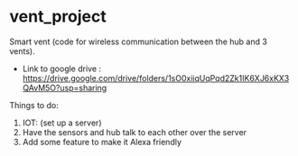 # vent_project
Smart vent (code for wireless communication between the hub and 3 vents).
- Link to google drive : https://drive.google.com/drive/folders/1sO0xiiqUqPqd2Zk1IK6XJ6xKX3QAvM5O?usp=sharing

Things to do:
1. IOT: (set up a server)
2. Have the sensors and hub talk to each other over the server 
3. Add some feature to make it Alexa friendly


